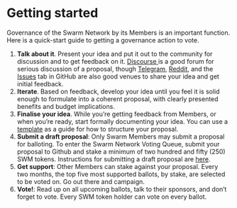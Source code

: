 # Getting started

Governance of the Swarm Network by its Members is an important function. Here is a quick-start guide to getting a governance action to vote.

1. **Talk about it**. Present your idea and put it out to the community for discussion and to get feedback on it. [Discourse ](https://community.swarm.fund)is a good forum for serious discussion of a proposal, though [Telegram](https://t.me/swarmfund), [Reddit](https://reddit.com/r/swarm/), and the [Issues](https://github.com/swarmfund/networkgovernance/issues) tab in GitHub are also good venues to share your idea and get initial feedback.
2. **Iterate**. Based on feedback, develop your idea until you feel it is solid enough to formulate into a coherent proposal, with clearly presented benefits and budget implications.
3. **Finalise your idea**. While you’re getting feedback from Members, or when you’re ready, start formally documenting your idea. You can use a [template](https://github.com/swarmfund/networkgovernance/tree/master/templates) as a guide for how to structure your proposal.
4. **Submit a draft proposal**: Only Swarm Members may submit a proposal for balloting. To enter the Swarm Network Voting Queue, submit your proposal to Github and stake a minimum of two hundred and fifty \(250\) SWM tokens. Instructions for submitting a draft proposal are [here](actions/proposal-process.md).
5. **Get support**: Other Members can stake against your proposal. Every two months, the top five most supported ballots, by stake, are selected to be voted on. Go out there and campaign.
6. **Vote!**: Read up on all upcoming ballots, talk to their sponsors, and don’t forget to vote. Every SWM token holder can vote on every ballot.

